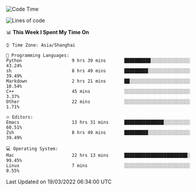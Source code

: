 <!--START_SECTION:waka-->
![Code Time](http://img.shields.io/badge/Code%20Time-669%20hrs%207%20mins-blue)

![Lines of code](https://img.shields.io/badge/From%20Hello%20World%20I%27ve%20Written-22%20Thousand%20lines%20of%20code-blue)

📊 **This Week I Spent My Time On** 

```text
⌚︎ Time Zone: Asia/Shanghai

💬 Programming Languages: 
Python                   9 hrs 39 mins       ██████████░░░░░░░░░░░░░░░   43.24% 
sh                       8 hrs 49 mins       █████████░░░░░░░░░░░░░░░░   39.49% 
Markdown                 2 hrs 21 mins       ██░░░░░░░░░░░░░░░░░░░░░░░   10.54% 
C++                      45 mins             ░░░░░░░░░░░░░░░░░░░░░░░░░   3.37% 
Other                    22 mins             ░░░░░░░░░░░░░░░░░░░░░░░░░   1.71%

🔥 Editors: 
Emacs                    13 hrs 31 mins      ███████████████░░░░░░░░░░   60.51% 
Zsh                      8 hrs 49 mins       █████████░░░░░░░░░░░░░░░░   39.49%

💻 Operating System: 
Mac                      22 hrs 13 mins      ████████████████████████░   99.45% 
Linux                    7 mins              ░░░░░░░░░░░░░░░░░░░░░░░░░   0.55%

```


 Last Updated on 19/03/2022 06:34:00 UTC
<!--END_SECTION:waka-->
